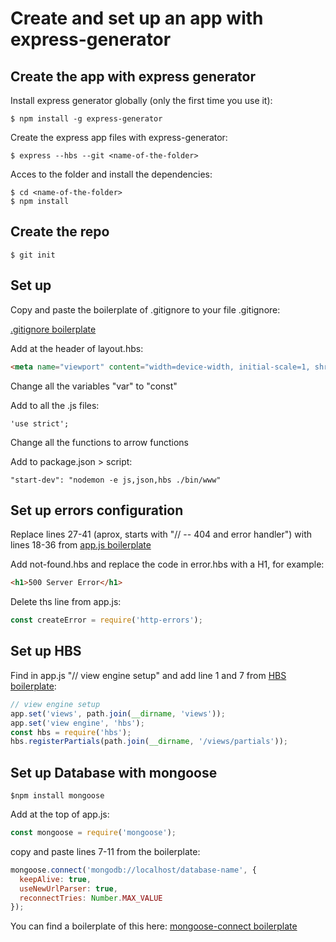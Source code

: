 # Create and set up an app with express-generator

## Create the app with express generator
  
Install express generator globally (only the first time you use it):

  ```
  $ npm install -g express-generator
  ```

Create the express app files with express-generator:

  ```
  $ express --hbs --git <name-of-the-folder>
  ```
  
Acces to the folder and install the dependencies:
  
  ```
  $ cd <name-of-the-folder>
  $ npm install
  ```
  
## Create the repo
  
  ```
  $ git init
  ```
  
## Set up

  Copy and paste the boilerplate of .gitignore to your file .gitignore:
  
  [.gitignore boilerplate](https://github.com/BCN-WEBDEV/cheatsheet/blob/master/tools/git/.gitignore)
  
  Add at the header of layout.hbs:
  
  ```html
  <meta name="viewport" content="width=device-width, initial-scale=1, shrink-to-fit=no">
  ```
  
  Change all the variables "var" to "const"
  
  Add to all the .js files:
  
  ```
  'use strict';
  ````
  Change all the functions to arrow functions
  
  Add to package.json > script:
  
  ```
  "start-dev": "nodemon -e js,json,hbs ./bin/www"
  ```
## Set up errors configuration

Replace lines 27-41 (aprox, starts with "// -- 404 and error handler") with lines 18-36 from [app.js boilerplate](https://github.com/BCN-WEBDEV/cheatsheet/blob/master/m2/express-apps/app.js)

Add not-found.hbs and replace the code in error.hbs with a H1, for example:

```html
<h1>500 Server Error</h1>
```

Delete ths line from app.js:

```js
const createError = require('http-errors');
```

## Set up HBS

Find in app.js "// view engine setup" and add line 1 and 7 from [HBS boilerplate](https://github.com/BCN-WEBDEV/cheatsheet/blob/master/m2/express-apps/hbs-views-and-layouts.js):

```js
// view engine setup
app.set('views', path.join(__dirname, 'views'));
app.set('view engine', 'hbs');
const hbs = require('hbs');
hbs.registerPartials(path.join(__dirname, '/views/partials'));
```

## Set up Database with mongoose

```
$npm install mongoose
```

Add at the top of app.js:

```js
const mongoose = require('mongoose');
```

copy and paste lines 7-11 from the boilerplate:
```js
mongoose.connect('mongodb://localhost/database-name', {
  keepAlive: true,
  useNewUrlParser: true,
  reconnectTries: Number.MAX_VALUE
});
```

You can find a boilerplate of this here: [mongoose-connect boilerplate](https://github.com/BCN-WEBDEV/cheatsheet/blob/master/m2/express-apps/mongoose-connect.js)
